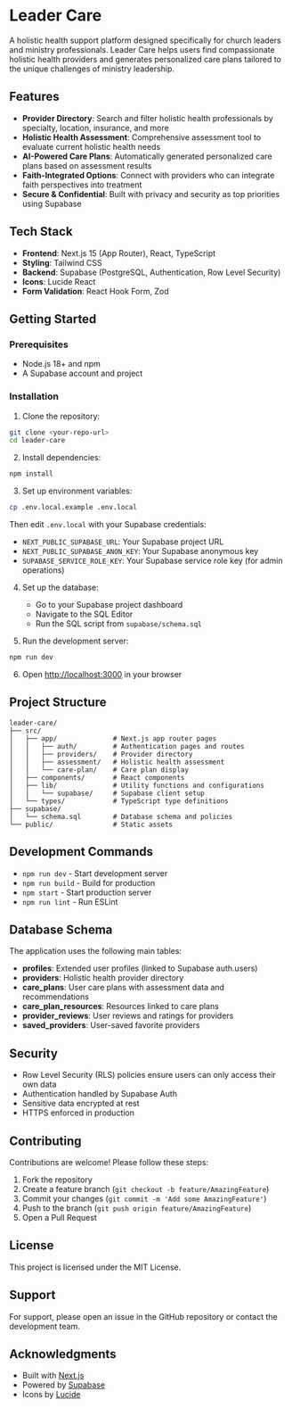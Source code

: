 # Leader Care

A holistic health support platform designed specifically for church leaders and ministry professionals. Leader Care helps users find compassionate holistic health providers and generates personalized care plans tailored to the unique challenges of ministry leadership.

## Features

- **Provider Directory**: Search and filter holistic health professionals by specialty, location, insurance, and more
- **Holistic Health Assessment**: Comprehensive assessment tool to evaluate current holistic health needs
- **AI-Powered Care Plans**: Automatically generated personalized care plans based on assessment results
- **Faith-Integrated Options**: Connect with providers who can integrate faith perspectives into treatment
- **Secure & Confidential**: Built with privacy and security as top priorities using Supabase

## Tech Stack

- **Frontend**: Next.js 15 (App Router), React, TypeScript
- **Styling**: Tailwind CSS
- **Backend**: Supabase (PostgreSQL, Authentication, Row Level Security)
- **Icons**: Lucide React
- **Form Validation**: React Hook Form, Zod

## Getting Started

### Prerequisites

- Node.js 18+ and npm
- A Supabase account and project

### Installation

1. Clone the repository:
```bash
git clone <your-repo-url>
cd leader-care
```

2. Install dependencies:
```bash
npm install
```

3. Set up environment variables:
```bash
cp .env.local.example .env.local
```

Then edit `.env.local` with your Supabase credentials:
- `NEXT_PUBLIC_SUPABASE_URL`: Your Supabase project URL
- `NEXT_PUBLIC_SUPABASE_ANON_KEY`: Your Supabase anonymous key
- `SUPABASE_SERVICE_ROLE_KEY`: Your Supabase service role key (for admin operations)

4. Set up the database:
   - Go to your Supabase project dashboard
   - Navigate to the SQL Editor
   - Run the SQL script from `supabase/schema.sql`

5. Run the development server:
```bash
npm run dev
```

6. Open [http://localhost:3000](http://localhost:3000) in your browser

## Project Structure

```
leader-care/
├── src/
│   ├── app/              # Next.js app router pages
│   │   ├── auth/         # Authentication pages and routes
│   │   ├── providers/    # Provider directory
│   │   ├── assessment/   # Holistic health assessment
│   │   └── care-plan/    # Care plan display
│   ├── components/       # React components
│   ├── lib/              # Utility functions and configurations
│   │   └── supabase/     # Supabase client setup
│   └── types/            # TypeScript type definitions
├── supabase/
│   └── schema.sql        # Database schema and policies
└── public/               # Static assets
```

## Development Commands

- `npm run dev` - Start development server
- `npm run build` - Build for production
- `npm start` - Start production server
- `npm run lint` - Run ESLint

## Database Schema

The application uses the following main tables:

- **profiles**: Extended user profiles (linked to Supabase auth.users)
- **providers**: Holistic health provider directory
- **care_plans**: User care plans with assessment data and recommendations
- **care_plan_resources**: Resources linked to care plans
- **provider_reviews**: User reviews and ratings for providers
- **saved_providers**: User-saved favorite providers

## Security

- Row Level Security (RLS) policies ensure users can only access their own data
- Authentication handled by Supabase Auth
- Sensitive data encrypted at rest
- HTTPS enforced in production

## Contributing

Contributions are welcome! Please follow these steps:

1. Fork the repository
2. Create a feature branch (`git checkout -b feature/AmazingFeature`)
3. Commit your changes (`git commit -m 'Add some AmazingFeature'`)
4. Push to the branch (`git push origin feature/AmazingFeature`)
5. Open a Pull Request

## License

This project is licensed under the MIT License.

## Support

For support, please open an issue in the GitHub repository or contact the development team.

## Acknowledgments

- Built with [Next.js](https://nextjs.org/)
- Powered by [Supabase](https://supabase.com/)
- Icons by [Lucide](https://lucide.dev/)

